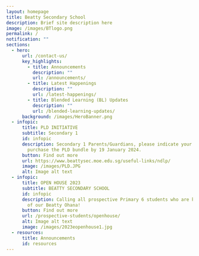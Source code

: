 ```yaml
---
layout: homepage
title: Beatty Secondary School
description: Brief site description here
image: /images/BTlogo.png
permalink: /
notification: ""
sections:
  - hero:
      url: /contact-us/
      key_highlights:
        - title: Announcements
          description: ""
          url: /announcements/
        - title: Latest Happenings
          description: ""
          url: /latest-happenings/
        - title: Blended Learning (BL) Updates
          description: ""
          url: /blended-learning-updates/
      background: /images/HeroBanner.png
  - infopic:
      title: PLD INITIATIVE
      subtitle: Secondary 1
      id: infopic
      description: Secondary 1 Parents/Guardians, please indicate your intent to
        purchase the PLD bundle by 19 January 2024.
      button: Find out more
      url: https://www.beattysec.moe.edu.sg/useful-links/ndlp/
      image: /images/PLD.JPG
      alt: Image alt text
  - infopic:
      title: OPEN HOUSE 2023
      subtitle: BEATTY SECONDARY SCHOOL
      id: infopic
      description: Calling all prospective Primary 6 students who are keen to be part
        of our Beatty Ohana!
      button: Find out more
      url: /prospective-students/openhouse/
      alt: Image alt text
      image: /images/2023eopenhouse1.jpg
  - resources:
      title: Announcements
      id: resources
---
```

